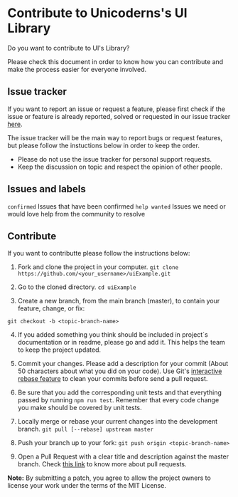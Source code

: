 # Contribute to Unicoderns's UI Library

Do you want to contribute to UI's Library?

Please check this document in order to know how you can contribute and make the process easier for everyone involved.

## Issue tracker

If you want to report an issue or request a feature, please first check if the issue or feature is already reported, solved or requested in our issue tracker [here](https://github.com/unicoderns/uiExample/issues).

The issue tracker will be the main way to report bugs or request features, but please follow the instuctions below in order to keep the order.

- Please do not use the issue tracker for personal support requests.
- Keep the discussion on topic and respect the opinion of other people.

## Issues and labels

`confirmed` Issues that have been confirmed
`help wanted` Issues we need or would love help from the community to resolve

## Contribute

If you want to contributte please follow the instructions below:

1. Fork and clone the project in your computer.
   `git clone https://github.com/<your_username>/uiExample.git`

2. Go to the cloned directory.
   `cd uiExample`

3. Create a new branch, from the main branch (master), to contain your feature, change, or fix:

`git checkout -b <topic-branch-name>`

4. If you added something you think should be included in project´s documentation or in readme, please go and add it. This helps the team to keep the project updated.

5. Commit your changes. Please add a description for your commit (About 50 characters about what you did on your code). Use Git's [interactive rebase feature](https://help.github.com/en/github/using-git/about-git-rebase) to clean your commits before send a pull request.

6. Be sure that you add the corresponding unit tests and that everything passed by running `npm run test`. Remember that every code change you make should be covered by unit tests.

7. Locally merge or rebase your current changes into the development branch.
   `git pull [--rebase] upstream master`

8. Push your branch up to your fork:
   `git push origin <topic-branch-name>`

9. Open a Pull Request with a clear title and description against the master branch. Check [this link](https://help.github.com/en/github/collaborating-with-issues-and-pull-requests/about-pull-requests) to know more about pull requests.

**Note:** By submitting a patch, you agree to allow the project owners to license your work under the terms of the MIT License.
